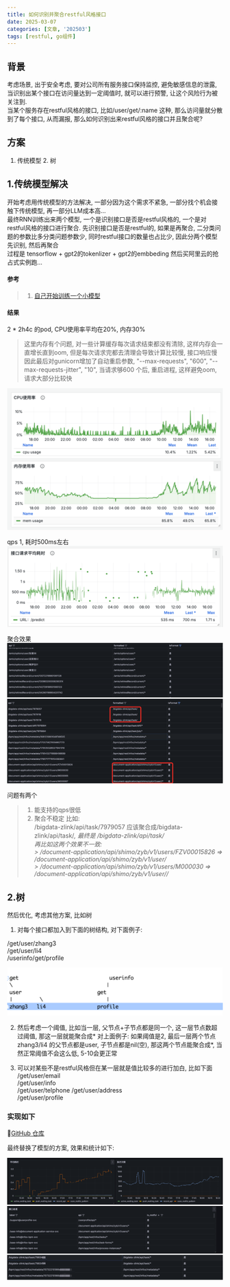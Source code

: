 ```yaml
---
title: 如何识别并聚合restful风格接口
date: 2025-03-07
categories: [文章, '202503']
tags: [restful, go组件]
---
```


## 背景
考虑场景, 出于安全考虑, 要对公司所有服务接口保持监控, 避免敏感信息的泄露, 当识别出某个接口在访问量达到一定阈值时, 就可以进行预警, 让这个风险行为被关注到.  
当某个服务存在restful风格的接口, 比如/user/get/:name 这种, 那么访问量就分散到了每个接口, 从而漏报, 那么如何识别出来restful风格的接口并且聚合呢?  

## 方案
1. 传统模型 2. 树

## 1.传统模型解决
开始考虑用传统模型的方法解决, 一部分因为这个需求不紧急, 一部分找个机会接触下传统模型, 再一部分LLM成本高...  
最终RNN训练出来两个模型, 一个是识别接口是否是restful风格的, 一个是对restful风格的接口进行聚合. 先识别接口是否是restful的, 如果是再聚合, 二分类问题的参数比多分类问题参数少, 同时restful接口的数量也占比少, 因此分两个模型先识别, 然后再聚合  
过程是 tensorflow + gpt2的tokenlizer + gpt2的embbeding  然后买阿里云的抢占式实例跑...  

#### 参考
> 1. [自己开始训练一个小模型](https://graymonster0927.github.io/blog/posts/%E8%87%AA%E5%B7%B1%E5%BC%80%E5%A7%8B%E8%AE%AD%E7%BB%83%E4%B8%80%E4%B8%AA%E5%B0%8F%E6%A8%A1%E5%9E%8B/)

#### 结果
2 * 2h4c 的pod, CPU使用率平均在20%, 内存30%

> 这里内存有个问题, 对一些计算缓存每次请求结束都没有清除, 这样内存会一直增长直到oom, 但是每次请求完都去清理会导致计算比较慢, 接口响应慢
> 因此最后对gunicorn增加了自动重启参数,  "--max-requests", "600", "--max-requests-jitter", "10",  当请求够600 个后, 重启进程, 这样避免oom, 请求大部分比较快

![img_4.png](/commons/202503/img_4.png)

qps 1, 耗时500ms左右
![img.png](/commons/202503/img.png)

聚合效果
![img_1.png](/commons/202503/img_1.png)
![img_2.png](/commons/202503/img_2.png)

问题有两个
> 1. 能支持的qps很低
> 2. 聚合不稳定 比如:  
> /bigdata-zlink/api/task/7979057 应该聚合成/bigdata-zlink/api/task/*, 最终是 /bigdata-zlink/api/task/  
> 再比如这两个效果不一致:  
     > /document-application/api/shimo/zyb/v1/users/FZV00015826 => /document-application/api/shimo/zyb/v1/user/  
     > /document-application/api/shimo/zyb/v1/users/M000030 => /document-application/api/shimo/zyb/v1/user//*  

## 2.树
然后优化, 考虑其他方案, 比如树  
1. 对每个接口都加入到下面的树结构, 对下面例子:  

/get/user/zhang3  
/get/user/li4  
/userinfo/get/profile  

![img_3.png](/commons/202503/img_3.png)

2. 然后考虑一个阈值, 比如当一层, 父节点+子节点都是同一个, 这一层节点数超过阈值, 那这一层就能聚合成* 对上面例子: 
  如果阈值是2, 最后一层两个节点 zhang3/li4 的父节点都是user, 子节点都是nil(空),  那这两个节点能聚合成*, 当然正常阈值不会这么低, 5-10会更正常  

3. 可以对某些不是restful风格但在某一层就是值比较多的进行加白, 比如下面   
/get/user/email  
/get/user/info  
/get/user/telphone 
/get/user/address  
/get/user/profile  
  
  
  

### 实现如下
🔗[GitHub 仓库](https://github.com/graymonster0927/component/tree/main/restful_finder)


最终替换了模型的方案, 效果和统计如下:

![img_5.png](/commons/202503/img_5.png)
![img_6.png](/commons/202503/img_6.png)
![img_7.png](/commons/202503/img_7.png)

